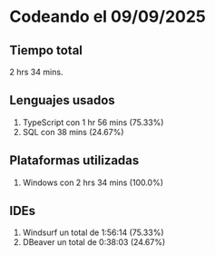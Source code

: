 # Codeando el 09/09/2025

## Tiempo total
2 hrs 34 mins.

## Lenguajes usados
1. TypeScript con 1 hr 56 mins (75.33%)
1. SQL con 38 mins (24.67%)

## Plataformas utilizadas
1. Windows con 2 hrs 34 mins (100.0%)

## IDEs
1. Windsurf un total de 1:56:14 (75.33%)
1. DBeaver un total de 0:38:03 (24.67%)
